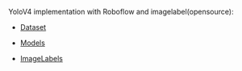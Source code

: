 YoloV4 implementation with Roboflow and imagelabel(opensource):

* [Dataset](https://public.roboflow.com/)

* [Models](https://models.roboflow.com/)

* [ImageLabels](https://github.com/tzutalin/labelImg)